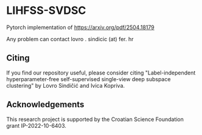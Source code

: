 # LIHFSS-SVDSC


Pytorch implementation of https://arxiv.org/pdf/2504.18179 

Any problem can contact lovro . sindicic (at) fer. hr 


## Citing

If you find our repository useful, please consider citing "Label-independent hyperparameter-free self-supervised single-view deep subspace clustering" by Lovro Sindičić and Ivica Kopriva.

    

## Acknowledgements

This research project is supported by the Croatian Science Foundation grant IP-2022-10-6403.


